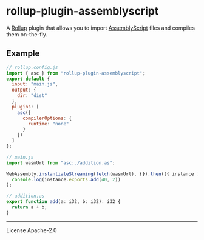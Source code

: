 # rollup-plugin-assemblyscript

A [Rollup] plugin that allows you to import [AssemblyScript] files and compiles them on-the-fly.

## Example

```js
// rollup.config.js
import { asc } from "rollup-plugin-assemblyscript";
export default {
  input: "main.js",
  output: {
    dir: "dist"
  },
  plugins: [
    asc({
      compilerOptions: {
        runtime: "none"
      }
    })
  ]
};
```

```js
// main.js
import wasmUrl from "asc:./addition.as";

WebAssembly.instantiateStreaming(fetch(wasmUrl), {}).then(({ instance }) =>
  console.log(instance.exports.add(40, 2))
);
```

```js
// addition.as
export function add(a: i32, b: i32): i32 {
  return a + b;
}
```

---

License Apache-2.0

[rollup]: https://rollupjs.org
[assemblyscript]: https://assemblyscript.org
